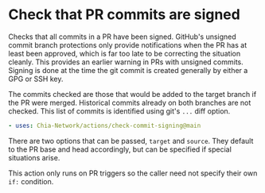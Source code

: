 # Check that PR commits are signed

Checks that all commits in a PR have been signed.
GitHub's unsigned commit branch protections only provide notifications when the PR has at least been approved, which is far too late to be correcting the situation cleanly.
This provides an earlier warning in PRs with unsigned commits.
Signing is done at the time the git commit is created generally by either a GPG or SSH key.

The commits checked are those that would be added to the target branch if the PR were merged.
Historical commits already on both branches are not checked.
This list of commits is identified using git's `...` diff option.

```yaml
- uses: Chia-Network/actions/check-commit-signing@main
```

There are two options that can be passed, `target` and `source`.
They default to the PR base and head accordingly, but can be specified if special situations arise.

This action only runs on PR triggers so the caller need not specify their own `if:` condition.
